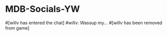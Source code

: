 # MDB-Socials-YW
#[willv has entered the chat]
#willv: Wassup my...
#[willv has been removed from game]
